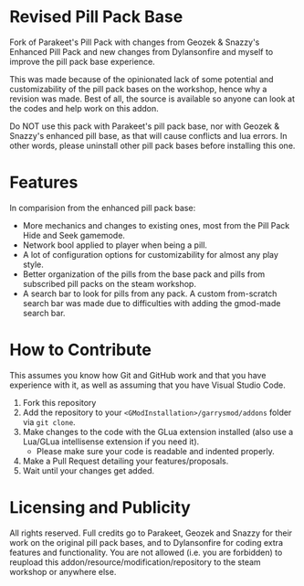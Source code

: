 # Revised Pill Pack Base
Fork of Parakeet's Pill Pack with changes from Geozek & Snazzy's Enhanced Pill Pack and new changes from Dylansonfire and myself to improve the pill pack base experience.

This was made because of the opinionated lack of some potential and customizability of the pill pack bases on the workshop, hence why a revision was made. Best of all, the source is available so anyone can look at the codes and help work on this addon.

Do NOT use this pack with Parakeet's pill pack base, nor with Geozek & Snazzy's enhanced pill base, as that will cause conflicts and lua errors.
In other words, please uninstall other pill pack bases before installing this one.

# Features

In comparision from the enhanced pill pack base:
- More mechanics and changes to existing ones, most from the Pill Pack Hide and Seek gamemode.
- Network bool applied to player when being a pill.
- A lot of configuration options for customizability for almost any play style.
- Better organization of the pills from the base pack and pills from subscribed pill packs on the steam workshop.
- A search bar to look for pills from any pack. A custom from-scratch search bar was made due to difficulties with adding the gmod-made search bar.

# How to Contribute

This assumes you know how Git and GitHub work and that you have experience with it, as well as assuming that you have Visual Studio Code.
1. Fork this repository
2. Add the repository to your `<GModInstallation>/garrysmod/addons` folder via `git clone`.
3. Make changes to the code with the GLua extension installed (also use a Lua/GLua intellisense extension if you need it).
	* Please make sure your code is readable and indented properly.
4. Make a Pull Request detailing your features/proposals.
5. Wait until your changes get added.

# Licensing and Publicity

All rights reserved. Full credits go to Parakeet, Geozek and Snazzy for their work on the original pill pack bases, and to Dylansonfire for coding extra features and functionality.
You are not allowed (i.e. you are forbidden) to reupload this addon/resource/modification/repository to the steam workshop or anywhere else.
